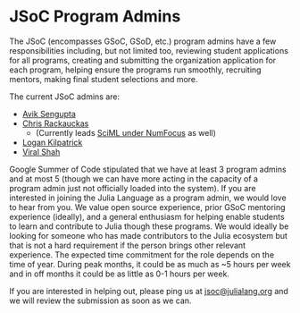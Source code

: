# JSoC Program Admins

The JSoC (encompasses GSoC, GSoD, etc.) program admins have a few responsibilities including, but not limited too, reviewing student applications for all programs, creating and submitting the organization application for each program, helping ensure the programs run smoothly, recruiting mentors, making final student selections and more. 

The current JSoC admins are: 
- [Avik Sengupta](https://twitter.com/aviksengupta)
- [Chris Rackauckas](https://twitter.com/ChrisRackauckas)
    - (Currently leads [SciML under NumFocus](https://sciml.ai/dev/#google_summer_of_code) as well)
- [Logan Kilpatrick](https://twitter.com/OfficialLoganK)
- [Viral Shah](https://twitter.com/Viral_B_Shah)
	
Google Summer of Code stipulated that we have at least 3 program admins and at most 5 (though we can have more acting in the capacity of a program admin just not officially loaded into the system). If you are interested in joining the Julia Language as a program admin, we would love to hear from you. We value open source experience, prior GSoC mentoring experience (ideally), and a general enthusiasm for helping enable students to learn and contribute to Julia though these programs. We would ideally be looking for someone who has made contributors to the Julia ecosystem but that is not a hard requirement if the person brings other relevant experience. The expected time commitment for the role depends on the time of year. During peak months, it could be as much as ~5 hours per week and in off months it could be as little as 0-1 hours per week.

If you are interested in helping out, please ping us at [jsoc@julialang.org](mailto:jsoc@julialang.org) and we will review the submission as soon as we can. 
